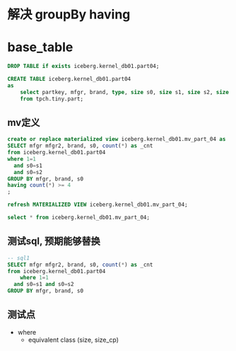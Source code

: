 # 解决 groupBy having


# base_table
```sql
DROP TABLE if exists iceberg.kernel_db01.part04;

CREATE TABLE iceberg.kernel_db01.part04
as
    select partkey, mfgr, brand, type, size s0, size s1, size s2, size s3, size s4, size s5, size s6, size s7
    from tpch.tiny.part;
```

## mv定义
```sql
create or replace materialized view iceberg.kernel_db01.mv_part_04 as
SELECT mfgr mfgr2, brand, s0, count(*) as _cnt
from iceberg.kernel_db01.part04
where 1=1
  and s0=s1 
  and s0=s2
GROUP BY mfgr, brand, s0
having count(*) >= 4
;

refresh MATERIALIZED VIEW iceberg.kernel_db01.mv_part_04;

select * from iceberg.kernel_db01.mv_part_04;
```

## 测试sql, 预期能够替换
```sql
-- sql1
SELECT mfgr mfgr2, brand, s0, count(*) as _cnt
from iceberg.kernel_db01.part04
    where 1=1
  and s0=s1 and s0=s2
GROUP BY mfgr, brand, s0

```

## 测试点
- where
  - equivalent class (size, size_cp)
